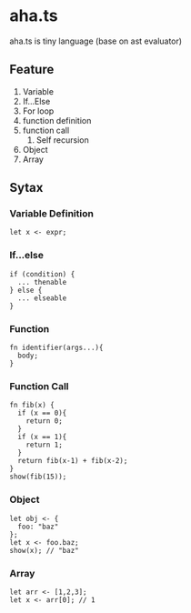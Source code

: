 # aha.ts

aha.ts is tiny language (base on ast evaluator)

## Feature

1. Variable
2. If...Else
3. For loop
4. function definition
5. function call
   1. Self recursion
6. Object
7. Array

## Sytax

### Variable Definition

```
let x <- expr;
```

### If...else

```
if (condition) {
  ... thenable
} else {
  ... elseable
}
```

### Function

```
fn identifier(args...){
  body;
}
```

### Function Call

```
fn fib(x) {
  if (x == 0){
    return 0;
  }
  if (x == 1){
    return 1;
  }
  return fib(x-1) + fib(x-2);
}
show(fib(15));
```

### Object

```
let obj <- {
  foo: "baz"
};
let x <- foo.baz;
show(x); // "baz"
```

### Array

```
let arr <- [1,2,3];
let x <- arr[0]; // 1
```


